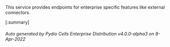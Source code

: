 






This service provides endpoints for enterprise specific features like external connectors.

[:summary]

###### Auto generated by Pydio Cells Enterprise Distribution v4.0.0-alpha3 on 8-Apr-2022
